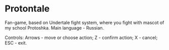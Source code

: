 # Protontale
Fan-game, based on Undertale fight system, where you fight with mascot of my school Protoshka. Main language - Russian.

Controls:
Arrows - move or choose action;
Z - confirm action;
X - cancel;
ESC - exit.
